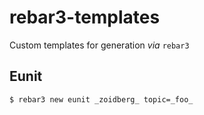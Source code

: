 # rebar3-templates

Custom templates for generation _via_ `rebar3`

## Eunit

    $ rebar3 new eunit _zoidberg_ topic=_foo_
